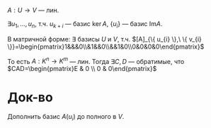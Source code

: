 $A:U\to V$ — лин.

$\exists u_{1},\dots,u_{n}$, т.ч. $u_{k+i}$ — базис $\ker A$, $\{ u_{i} \}$ — базис $\mathrm{Im} A$.

В матричной форме: $\exists$ базисы $U$ и $V$, т.ч. $[A]_{\{ u_{i} \},\ \{ v_{i} \}}=\begin{pmatrix}1&&&0\\&1&&0\\&&1&0\\0&0&0&0\end{pmatrix}$

То есть $A:K^{n}\to K^{m}$ — лин. Тогда $\exists C, D$ — обратимые, что $CAD=\begin{pmatrix}E & 0 \\ 0 & 0\end{pmatrix}$  
# Док-во

Дополнить базис $A(u_{i})$ до полного в $V$.